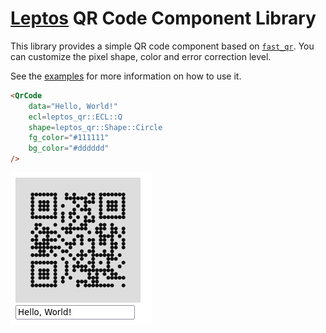 # [Leptos](https://leptos.dev/) QR Code Component Library

This library provides a simple QR code component based on [`fast_qr`](https://github.com/erwanvivien/fast_qr). You can customize the pixel shape, color and error correction level.

See the [examples](examples/csr/src/main.rs) for more information on how to use it.

```html
<QrCode
    data="Hello, World!"
    ecl=leptos_qr::ECL::Q
    shape=leptos_qr::Shape::Circle
    fg_color="#111111"
    bg_color="#dddddd"
/>
```

![Screenshot of the example](screenshot.png)